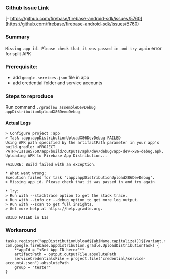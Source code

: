 ### Github Issue Link
[- https://github.com/firebase/firebase-android-sdk/issues/5760](https://github.com/firebase/firebase-android-sdk/issues/5760)

### Summary
`Missing app id. Please check that it was passed in and try again` error for split APK 

### Prerequisite:
- add `google-services.json` file in app
- add credential folder and service accounts 

### Steps to reproduce
Run command `./gradlew assembleDevDebug appDistributionUploadX86DemoDebug`

#### Actual Logs
```
> Configure project :app
> Task :app:appDistributionUploadX86DevDebug FAILED
Using APK path specified by the artifactPath parameter in your app's build.gradle: <PROJECT PATH>/Issue5760/app/build/outputs/apk/dev/debug/app-dev-x86-debug.apk.
Uploading APK to Firebase App Distribution...

FAILURE: Build failed with an exception.

* What went wrong:
Execution failed for task ':app:appDistributionUploadX86DevDebug'.
> Missing app id. Please check that it was passed in and try again

* Try:
> Run with --stacktrace option to get the stack trace.
> Run with --info or --debug option to get more log output.
> Run with --scan to get full insights.
> Get more help at https://help.gradle.org.

BUILD FAILED in 11s
```

### Workaround
```
tasks.register("appDistributionUpload${abiName.capitalize()}${variant.name.capitalize()}", com.google.firebase.appdistribution.gradle.UploadDistributionTask) {
    **appId = "<Set App ID here>"**
    artifactPath = output.outputFile.absolutePath
    serviceCredentialsFile = project.file("credential/service-accountA.json").absolutePath
    group = "tester"
}
```
